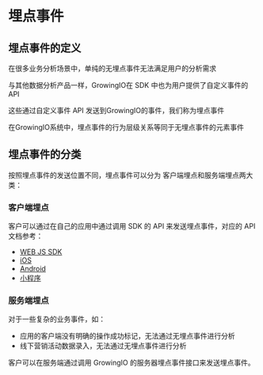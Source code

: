 # 埋点事件

## 埋点事件的定义

在很多业务分析场景中，单纯的无埋点事件无法满足用户的分析需求

与其他数据分析产品一样，GrowingIO在 SDK 中也为用户提供了自定义事件的 API

这些通过自定义事件 API 发送到GrowingIO的事件，我们称为埋点事件

在GrowingIO系统中，埋点事件的行为层级关系等同于无埋点事件的元素事件

## 埋点事件的分类

按照埋点事件的发送位置不同，埋点事件可以分为 客户端埋点和服务端埋点两大类：

### 客户端埋点

客户可以通过在自己的应用中通过调用 SDK 的 API 来发送埋点事件，对应的 API 文档参考：

* [WEB JS SDK](../../../developer-manual/sdkintegrated/web-js-sdk/web-sdk-api/)
* [iOS](../../../developer-manual/sdkintegrated/ios-sdk/ios-sdk-api/customize-api.md)
* [Android](../../../developer-manual/sdkintegrated/android-sdk/android-sdk-api/customize-api.md)
* [小程序](../../../developer-manual/sdkintegrated/mini-program-sdk/3.7-ji-yi-xia/customize-api.md)

### 服务端埋点

对于一些复杂的业务事件，如：

* 应用的客户端没有明确的操作成功标记，无法通过无埋点事件进行分析
* 线下营销活动数据录入，无法通过无埋点事件进行分析

客户可以在服务端通过调用 GrowingIO 的服务器埋点事件接口来发送埋点事件。

